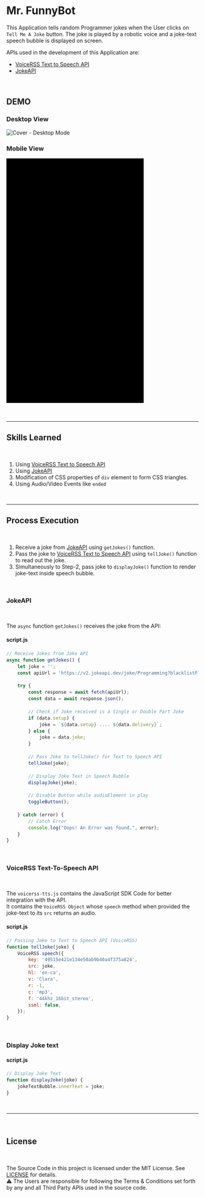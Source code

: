 # Mr. FunnyBot

This Application tells random Programmer jokes when the User clicks on `Tell Me A Joke` button. The joke is played by a robotic voice and a joke-text speech bubble is displayed on screen.

APIs used in the development of this Application are:

- [VoiceRSS Text to Speech API](http://www.voicerss.org/api/)
- [JokeAPI](https://sv443.net/jokeapi/v2/)


<br>


## DEMO

### Desktop View

![Cover - Desktop Mode](images/cover.gif)

### Mobile View

![Cover - Mobile View](images/cover-mobile.gif)


<br>

---

## Skills Learned

<br>

1. Using [VoiceRSS Text to Speech API](http://www.voicerss.org/api/)
2. Using [JokeAPI](https://sv443.net/jokeapi/v2/)
3. Modification of CSS properties of `div` element to form CSS triangles.
4. Using Audio/Video Events like `ended`


<br>

---

## Process Execution

<br>

1. Receive a joke from [JokeAPI](https://sv443.net/jokeapi/v2/) using `getJokes()` function.
2. Pass the joke to [VoiceRSS Text to Speech API](http://www.voicerss.org/api/) using `tellJoke()` function to read out the joke.
3. Simultaneously to Step-2, pass joke to `displayJoke()` function to render joke-text inside speech bubble.


<br>

### JokeAPI 

<br>

The `async` function `getJokes()` receives the joke from the API:

#### script.js

```js
// Receive Jokes from Joke API
async function getJokes() {
    let joke = '';
    const apiUrl = 'https://v2.jokeapi.dev/joke/Programming?blacklistFlags=nsfw,religious,political,racist,sexist,explicit';

    try {
        const response = await fetch(apiUrl);
        const data = await response.json();

        // Check if Joke received is a Single or Double Part Joke
        if (data.setup) {
            joke = `${data.setup} .... ${data.delivery}`;
        } else {
            joke = data.joke;
        }

        // Pass Joke to tellJoke() for Text to Speech API
        tellJoke(joke);

        // Display Joke Text in Speech Bubble
        displayJoke(joke);

        // Disable Button while audioElement in play
        toggleButton();

    } catch (error) {
        // Catch Error
        console.log("Oops! An Error was found.", error);
    }
}
```

<br>

### VoiceRSS Text-To-Speech API

<br>

The `voicerss-tts.js` contains the JavaScript SDK Code for better integration with the API.<br>It contains the `VoiceRSS Object` whose `speech` method when provided the joke-text to its `src` returns an audio.

#### script.js

```js
// Passing Joke to Text to Speech API (VoiceRSS)
function tellJoke(joke) {
    VoiceRSS.speech({
        key: '49515e421e134e50ab9b40a4f375a824',
        src: joke,
        hl: 'en-ca',
        v: 'Clara',
        r: -1,
        c: 'mp3',
        f: '44khz_16bit_stereo',
        ssml: false,
    });
}
```

<br>

### Display Joke text

#### script.js
```js
// Display Joke Text
function displayJoke(joke) {
    jokeTextBubble.innerText = joke;
}
```

<br>

---

<br>

## License

<br>

The Source Code in this project is licensed under the MIT License. See [LICENSE](LICENSE) for details. 
<br>
⚠️ The Users are responsible for following the Terms & Conditions set forth by any and all Third Party APIs used in the source code.






